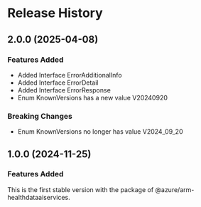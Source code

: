 # Release History
    
## 2.0.0 (2025-04-08)
    
### Features Added

  - Added Interface ErrorAdditionalInfo
  - Added Interface ErrorDetail
  - Added Interface ErrorResponse
  - Enum KnownVersions has a new value V20240920

### Breaking Changes

  - Enum KnownVersions no longer has value V2024_09_20
    
    
## 1.0.0 (2024-11-25)

### Features Added

This is the first stable version with the package of @azure/arm-healthdataaiservices.
